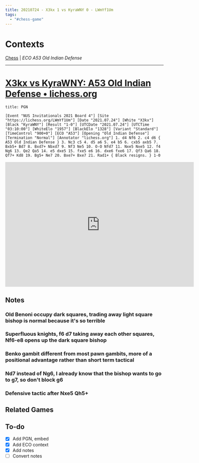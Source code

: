 ```yaml
---
title: 20210724 - X3kx 1 vs KyraWNY 0 - LWmYf1Um
tags:
  - "#chess-game"
---
```


# Contexts

[Chess](0.-Context-Notes/Chess.md) | *ECO A53 Old Indian Defense*

---

# [X3kx vs KyraWNY: A53 Old Indian Defense • lichess.org](https://lichess.org/LWmYf1Um)

````ad-example
title: PGN

[Event "NUS Invitationals 2021 Board 4"] [Site "https://lichess.org/LWmYf1Um"] [Date "2021.07.24"] [White "X3kx"] [Black "KyraWNY"] [Result "1-0"] [UTCDate "2021.07.24"] [UTCTime "03:10:00"] [WhiteElo "1957"] [BlackElo "1328"] [Variant "Standard"] [TimeControl "900+0"] [ECO "A53"] [Opening "Old Indian Defense"] [Termination "Normal"] [Annotator "lichess.org"] 1. d4 Nf6 2. c4 d6 { A53 Old Indian Defense } 3. Nc3 c5 4. d5 a6 5. e4 b5 6. cxb5 axb5 7. Bxb5+ Bd7 8. Bxd7+ Nbxd7 9. Nf3 Ne5 10. O-O Nfd7 11. Nxe5 Nxe5 12. f4 Ng6 13. Qe2 Qa5 14. e5 dxe5 15. fxe5 e6 16. dxe6 fxe6 17. Qf3 Qa6 18. Qf7+ Kd8 19. Bg5+ Ne7 20. Bxe7+ Bxe7 21. Rad1+ { Black resigns. } 1-0
````

<iframe src="https://lichess.org/embed/LWmYf1Um?theme=newspaper&bg=auto"
width=600 height=397 frameborder=0></iframe>

## Notes

### Old Benoni occupy dark squares, trading away light square bishop is normal because it's so terrible

### Superfluous knights, f6 d7 taking away each other squares, Nf6-e8 opens up the dark square bishop

### Benko gambit different from most pawn gambits, more of a positional advantage rather than short term tactical

### Nd7 instead of Ng6, I already know that the bishop wants to go to g7, so don't block g6

### Defensive tactic after Nxe5 Qh5+

## Related Games

## To-do

* [x] Add PGN, embed
* [x] Add ECO context
* [x] Add notes
* [ ] Convert notes
